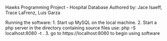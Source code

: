 Hawks Programming Project - Hospital Database
Authored by: Jace Isaeff, Trace LaFrenz, Luis Garza

Running the software:
	1. Start up MySQL on the local machine.
	2. Start a php server in the directory containing source files
		use: php -S localhost:8080 -t .
	3. go to https://localhost:8080 to begin using software
